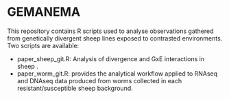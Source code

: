 # GEMANEMA

This repository contains R scripts used to analyse observations gathered from genetically divergent sheep lines exposed to contrasted environments.
Two scripts are available:
- paper_sheep_git.R: Analysis of divergence and GxE interactions in sheep .
- paper_worm_git.R: provides the analytical workflow applied to RNAseq and DNAseq data produced from worms collected in each resistant/susceptible sheep background.
